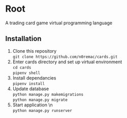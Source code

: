 # Root
A trading card game virtual programming language

## Installation
1. Clone this repository  
    `git clone https://github.com/n0remac/cards.git`
2. Enter cards directory and set up virtual environment  
    `cd cards`  
    `pipenv shell`
3. Install dependancies  
    `pipenv install`
4. Update database  
    `python manage.py makemigrations`  
    `python manage.py migrate`
5. Start application \n  
    `python manage.py runserver`
